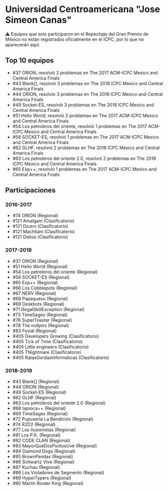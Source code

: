 # Universidad Centroamericana "Jose Simeon Canas"

:warning: Equipos que solo participaron en el Repechaje del Gran Premio de México no están registrados oficialmente en el ICPC, por lo que no aparecerán aquí.

## Top 10 equipos

- #37 ORION, resolvió 2 problemas en The 2017 ACM-ICPC Mexico and Central America Finals
- #43 Blank[], resolvió 3 problemas en The 2018 ICPC Mexico and Central America Finals
- #44 ORION, resolvió 3 problemas en The 2018 ICPC Mexico and Central America Finals
- #49 Socket-ES, resolvió 3 problemas en The 2018 ICPC Mexico and Central America Finals
- #51 Hello World, resolvió 2 problemas en The 2017 ACM-ICPC Mexico and Central America Finals
- #54 Los petroleros del oriente, resolvió 1 problemas en The 2017 ACM-ICPC Mexico and Central America Finals
- #58 SOCKET-ES, resolvió 1 problemas en The 2017 ACM-ICPC Mexico and Central America Finals
- #62 GLHF, resolvió 2 problemas en The 2018 ICPC Mexico and Central America Finals
- #63 Los petroleros del oriente 2.0, resolvió 2 problemas en The 2018 ICPC Mexico and Central America Finals
- #65 Exp++, resolvió 1 problemas en The 2017 ACM-ICPC Mexico and Central America Finals

## Participaciones

### 2016-2017

- #74 ORION (Regional)
- #121 Amalgam (Clasificatorio)
- #121 Dicers (Clasificatorio)
- #121 Machtiani (Clasificatorio)
- #121 Deitos (Clasificatorio)

### 2017-2018

- #37 ORION (Regional)
- #51 Hello World (Regional)
- #54 Los petroleros del oriente (Regional)
- #58 SOCKET-ES (Regional)
- #65 Exp++ (Regional)
- #66 Los Cobblepots (Regional)
- #67 NERV (Regional)
- #68 Papaqueso (Regional)
- #69 Deskbots (Regional)
- #71 IllegalSkillException (Regional)
- #73 TimeSages (Regional)
- #76 SuperToaster (Regional)
- #78 The nullptrs (Regional)
- #83 Fovial (Regional)
- #405 Developers Growing (Clasificatorio)
- #405 Tick of Time (Clasificatorio)
- #405 Little engineers (Clasificatorio)
- #405 TNightmare (Clasificatorio)
- #405 RatasGordasInformaticas (Clasificatorio)

### 2018-2019

- #43 Blank[] (Regional)
- #44 ORION (Regional)
- #49 Socket-ES (Regional)
- #62 GLHF (Regional)
- #63 Los petroleros del oriente 2.0 (Regional)
- #68 tapioca++ (Regional)
- #69 TimeSages (Regional)
- #72 Pupusería La Bendición (Regional)
- #74 R2D2 (Regional)
- #77 Los ilusionistas (Regional)
- #81 Los P.K. (Regional)
- #82 CODE CLAN (Regional)
- #83 MayorQueDosPuntosUve (Regional)
- #84 Diamond Dogs (Regional)
- #85 BrownPandas (Regional)
- #86 Schwartz Vive (Regional)
- #87 Kuchau (Regional)
- #88 Los Violadores de Segmento (Regional)
- #89 HyperTypers (Regional)
- #90 Martin Router King (Regional)



